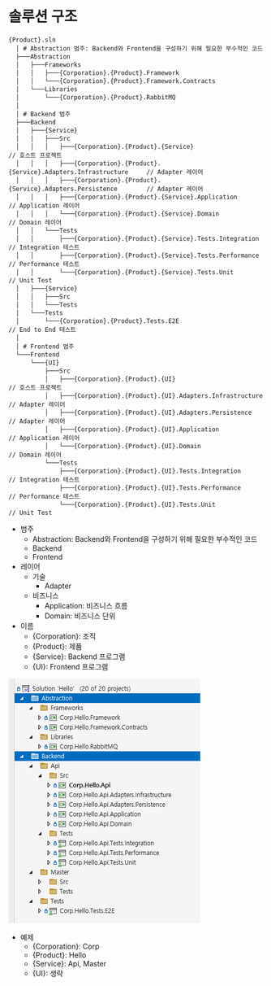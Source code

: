 # 솔루션 구조

```shell
{Product}.sln
  │ # Abstraction 범주: Backend와 Frontend을 구성하기 위해 필요한 부수적인 코드
  ├───Abstraction
  │   ├───Frameworks
  │   │   ├───{Corporation}.{Product}.Framework
  │   │   └───{Corporation}.{Product}.Framework.Contracts
  │   └───Libraries
  │       └───{Corporation}.{Product}.RabbitMQ
  │
  │ # Backend 범주
  ├───Backend
  │   ├───{Service}
  │   │   ├───Src
  │   │   │   ├───{Corporation}.{Product}.{Service}                             // 호스트 프로젝트
  │   │   │   ├───{Corporation}.{Product}.{Service}.Adapters.Infrastructure     // Adapter 레이어
  │   │   │   ├───{Corporation}.{Product}.{Service}.Adapters.Persistence        // Adapter 레이어
  │   │   │   ├───{Corporation}.{Product}.{Service}.Application                 // Application 레이어
  │   │   │   └───{Corporation}.{Product}.{Service}.Domain                      // Domain 레이어
  │   │   └───Tests
  │   │       ├───{Corporation}.{Product}.{Service}.Tests.Integration           // Integration 테스트
  │   │       ├───{Corporation}.{Product}.{Service}.Tests.Performance           // Performance 테스트
  │   │       └───{Corporation}.{Product}.{Service}.Tests.Unit                  // Unit Test
  │   ├───{Service}
  │   │   ├───Src
  │   │   └───Tests
  │   └───Tests
  │       └───{Corporation}.{Product}.Tests.E2E                                 // End to End 테스트
  │
  │ # Frontend 범주
  └───Frontend
      └───{UI}
          ├───Src
          │   ├───{Corporation}.{Product}.{UI}                                  // 호스트 프로젝트
          │   ├───{Corporation}.{Product}.{UI}.Adapters.Infrastructure          // Adapter 레이어
          │   ├───{Corporation}.{Product}.{UI}.Adapters.Persistence             // Adapter 레이어
          │   ├───{Corporation}.{Product}.{UI}.Application                      // Application 레이어
          │   └───{Corporation}.{Product}.{UI}.Domain                           // Domain 레이어
          └───Tests
              ├───{Corporation}.{Product}.{UI}.Tests.Integration                // Integration 테스트
              ├───{Corporation}.{Product}.{UI}.Tests.Performance                // Performance 테스트
              └───{Corporation}.{Product}.{UI}.Tests.Unit                       // Unit Test

```
- 범주
  - Abstraction: Backend와 Frontend을 구성하기 위해 필요한 부수적인 코드
  - Backend
  - Frontend
- 레이어
  - 기술
    - Adapter
  - 비즈니스
    - Application: 비즈니스 흐름
    - Domain: 비즈니스 단위
- 이름
  - {Corporation}: 조직
  - {Product}: 제품
  - {Service}: Backend 프로그램
  - {UI}: Frontend 프로그램


![](./.images/SolutionExplorer.png)
- 예제
  - {Corporation}: Corp
  - {Product}: Hello
  - {Service}: Api, Master
  - {UI}: 생략